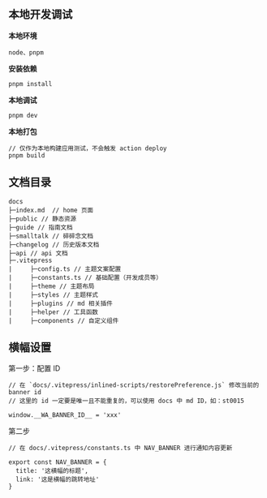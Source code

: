 ## 本地开发调试

**本地环境**

```
node、pnpm
```

**安装依赖**

```
pnpm install
```


**本地调试**

```
pnpm dev
```


**本地打包**

```
// 仅作为本地构建应用测试，不会触发 action deploy
pnpm build
```

## 文档目录

```
docs
├─index.md  // home 页面
├─public // 静态资源
├─guide // 指南文档
├─smalltalk // 碎碎念文档
├─changelog // 历史版本文档
├─api // api 文档
├─.vitepress
|     ├─config.ts // 主题文案配置
|     ├─constants.ts // 基础配置（开发成员等）
|     ├─theme // 主题布局
|     ├─styles // 主题样式
|     ├─plugins // md 相关插件
|     ├─helper // 工具函数
|     ├─components // 自定义组件
```


## 横幅设置

第一步：配置 ID

```
// 在 `docs/.vitepress/inlined-scripts/restorePreference.js` 修改当前的 banner id
// 这里的 id 一定要是唯一且不能重复的，可以使用 docs 中 md ID，如：st0015

window.__WA_BANNER_ID__ = 'xxx'
```

第二步

```
// 在 docs/.vitepress/constants.ts 中 NAV_BANNER 进行通知内容更新

export const NAV_BANNER = {
  title: '这横幅的标题',
  link: '这是横幅的跳转地址'
}
```